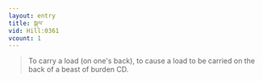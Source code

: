 ```yaml
---
layout: entry
title: སྒལ་
vid: Hill:0361
vcount: 1
---
```

> To carry a load (on one's back), to cause a load to be carried on the back of a beast of burden CD\.


